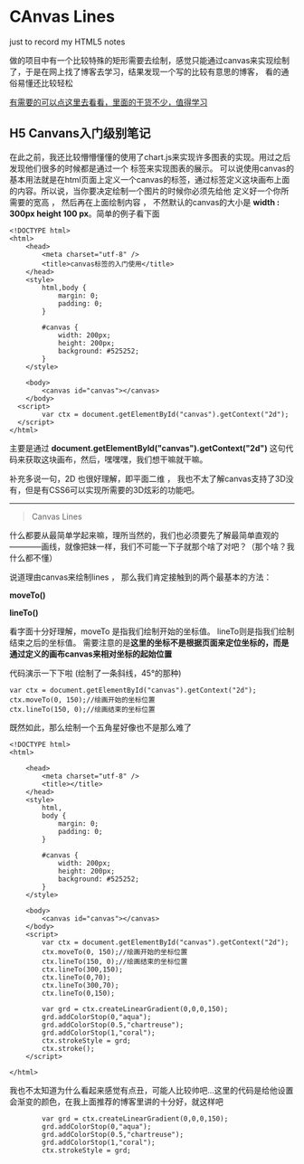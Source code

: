 # CAnvas Lines 
just to record my HTML5 notes 

做的项目中有一个比较特殊的矩形需要去绘制，感觉只能通过canvas来实现绘制了，于是在网上找了博客去学习，结果发现一个写的比较有意思的博客，
看的通俗易懂还比较轻松

[有需要的可以点这里去看看，里面的干货不少，值得学习](http://www.cnblogs.com/vajoy/p/3589717.html)

## H5 Canvans入门级别笔记

在此之前，我还比较懵懵懂懂的使用了chart.js来实现许多图表的实现。用过之后发现他们很多的时候都是通过一个<canvas></canvas> 标签来实现图表的展示。
可以说使用canvas的基本用法就是在html页面上定义一个canvas的标签，通过标签定义这块画布上面的内容。所以说，当你要决定绘制一个图片的时候你必须先给他
定义好一个你所需要的宽高 ， 然后再在上面绘制内容 ， 不然默认的canvas的大小是 **width : 300px height 100 px**。简单的例子看下面
```
<!DOCTYPE html>
<html>
	<head>
		<meta charset="utf-8" />
		<title>canvas标签的入门使用</title>
	</head>
	<style>
		html,body {
			margin: 0;
			padding: 0;
		}
		
		#canvas {
			width: 200px;
			height: 200px;
			background: #525252;
		}
	</style>

	<body>
		<canvas id="canvas"></canvas>
	</body>
  <script>
		var ctx = document.getElementById("canvas").getContext("2d");
  </script>
</html>
````
主要是通过 **document.getElementById("canvas").getContext("2d")** 这句代码来获取这块画布，然后，嘿嘿嘿，我们想干嘛就干嘛。

补充多说一句，2D 也很好理解，即平面二维 ， 我也不太了解canvas支持了3D没有，但是有CSS6可以实现所需要的3D炫彩的功能吧。
***
> Canvas Lines

什么都要从最简单学起来嘛，理所当然的，我们也必须要先了解最简单直观的————画线，就像把妹一样，我们不可能一下子就那个啥了对吧？（那个啥？我什么都不懂）

说道理由canvas来绘制lines ， 那么我们肯定接触到的两个最基本的方法：

**moveTo()**

**lineTo()**

看字面十分好理解，moveTo 是指我们绘制开始的坐标值。 lineTo则是指我们绘制结束之后的坐标值。 
需要注意的是**这里的坐标不是根据页面来定位坐标的，而是通过定义的画布canvas来相对坐标的起始位置**

代码演示一下下啦 (绘制了一条斜线，45°的那种)
````
var ctx = document.getElementById("canvas").getContext("2d");
ctx.moveTo(0, 150);//绘画开始的坐标位置
ctx.lineTo(150, 0);//绘画结束的坐标位置
````
既然如此，那么绘制一个五角星好像也不是那么难了
````
<!DOCTYPE html>
<html>

	<head>
		<meta charset="utf-8" />
		<title></title>
	</head>
	<style>
		html,
		body {
			margin: 0;
			padding: 0;
		}
		
		#canvas {
			width: 200px;
			height: 200px;
			background: #525252;
		}
	</style>

	<body>
		<canvas id="canvas"></canvas>
	</body>
	<script>
		var ctx = document.getElementById("canvas").getContext("2d");
		ctx.moveTo(0, 150);//绘画开始的坐标位置
		ctx.lineTo(150, 0);//绘画结束的坐标位置
		ctx.lineTo(300,150);
		ctx.lineTo(0,70);
		ctx.lineTo(300,70);
		ctx.lineTo(0,150);
		
		var grd = ctx.createLinearGradient(0,0,0,150);
		grd.addColorStop(0,"aqua");
		grd.addColorStop(0.5,"chartreuse");
		grd.addColorStop(1,"coral");
		ctx.strokeStyle = grd;
		ctx.stroke();
	</script>

</html>
````
我也不太知道为什么看起来感觉有点丑，可能人比较帅吧...这里的代码是给他设置会渐变的颜色，在我上面推荐的博客里讲的十分好，就这样吧
````
		var grd = ctx.createLinearGradient(0,0,0,150);
		grd.addColorStop(0,"aqua");
		grd.addColorStop(0.5,"chartreuse");
		grd.addColorStop(1,"coral");
		ctx.strokeStyle = grd;
````

